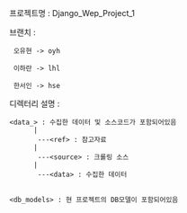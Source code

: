 프로젝트명 : Django_Wep_Project_1

브랜치 :
	 
	 오유현 -> oyh
	 
	 이하란 -> lhl
	 
	 한서인 -> hse

디렉터리 설명 :
	
	<data_> : 수집한 데이터 및 소스코드가 포함되어있음
	      |  	     
	       ---<ref> : 참고자료
	      |
	       ---<source> : 크롤링 소스
  	      |
	       ---<data> : 수집한 데이터


	<db_models> : 현 프로젝트의 DB모델이 포함되어있음

